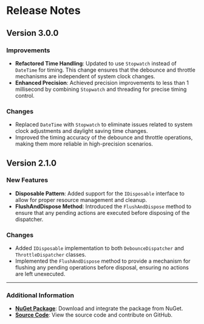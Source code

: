 # Release Notes

## Version 3.0.0

### Improvements
- **Refactored Time Handling**: Updated to use `Stopwatch` instead of `DateTime` for timing. This change ensures that the debounce and throttle mechanisms are independent of system clock changes.
- **Enhanced Precision**: Achieved precision improvements to less than 1 millisecond by combining `Stopwatch` and threading for precise timing control.

### Changes
- Replaced `DateTime` with `Stopwatch` to eliminate issues related to system clock adjustments and daylight saving time changes.
- Improved the timing accuracy of the debounce and throttle operations, making them more reliable in high-precision scenarios.

## Version 2.1.0

### New Features
- **Disposable Pattern**: Added support for the `IDisposable` interface to allow for proper resource management and cleanup.
- **FlushAndDispose Method**: Introduced the `FlushAndDispose` method to ensure that any pending actions are executed before disposing of the dispatcher.

### Changes
- Added `IDisposable` implementation to both `DebounceDispatcher` and `ThrottleDispatcher` classes.
- Implemented the `FlushAndDispose` method to provide a mechanism for flushing any pending operations before disposal, ensuring no actions are left unexecuted.

---

### Additional Information

- **[NuGet Package](https://www.nuget.org/packages/DebounceThrottle)**: Download and integrate the package from NuGet.
- **[Source Code](https://github.com/coddicat/DebounceThrottle)**: View the source code and contribute on GitHub.
